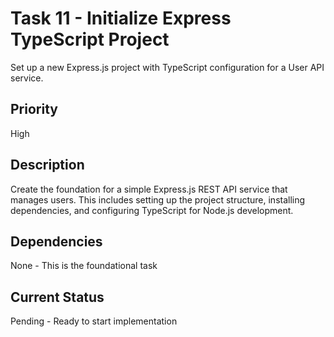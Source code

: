 # Task 11 - Initialize Express TypeScript Project

Set up a new Express.js project with TypeScript configuration for a User API service.

## Priority
High

## Description
Create the foundation for a simple Express.js REST API service that manages users. This includes setting up the project structure, installing dependencies, and configuring TypeScript for Node.js development.

## Dependencies
None - This is the foundational task

## Current Status
Pending - Ready to start implementation